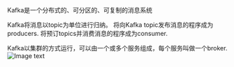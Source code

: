 Kafka是一个分布式的、可分区的、可复制的消息系统

Kafka将消息以topic为单位进行归纳。
将向Kafka topic发布消息的程序成为producers.
将预订topics并消费消息的程序成为consumer.

Kafka以集群的方式运行，可以由一个或多个服务组成，每个服务叫做一个broker.
![Image text](https://github.com/yguo18/CircleFollowButton/raw/master/Assets/Image/xiaoguotu.png)